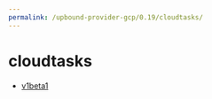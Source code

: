 ```yaml
---
permalink: /upbound-provider-gcp/0.19/cloudtasks/
---
```


# cloudtasks



* [v1beta1](v1beta1/index.md)